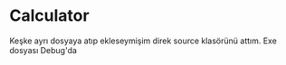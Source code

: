 # Calculator

Keşke ayrı dosyaya atıp ekleseymişim direk source klasörünü attım. Exe dosyası Debug'da
